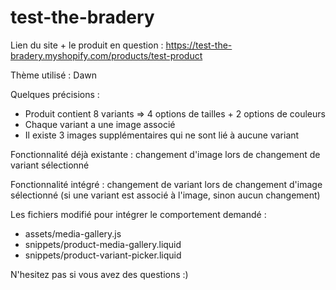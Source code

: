 # test-the-bradery

Lien du site + le produit en question : https://test-the-bradery.myshopify.com/products/test-product  

Thème utilisé : Dawn  

Quelques précisions :  
- Produit contient 8 variants => 4 options de tailles + 2 options de couleurs  
- Chaque variant a une image associé  
- Il existe 3 images supplémentaires qui ne sont lié à aucune variant  

Fonctionnalité déjà existante : changement d'image lors de changement de variant sélectionné

Fonctionnalité intégré : changement de variant lors de changement d'image sélectionné (si une variant est associé à l'image, sinon aucun changement)  

Les fichiers modifié pour intégrer le comportement demandé :  
- assets/media-gallery.js  
- snippets/product-media-gallery.liquid  
- snippets/product-variant-picker.liquid  

N'hesitez pas si vous avez des questions :)
